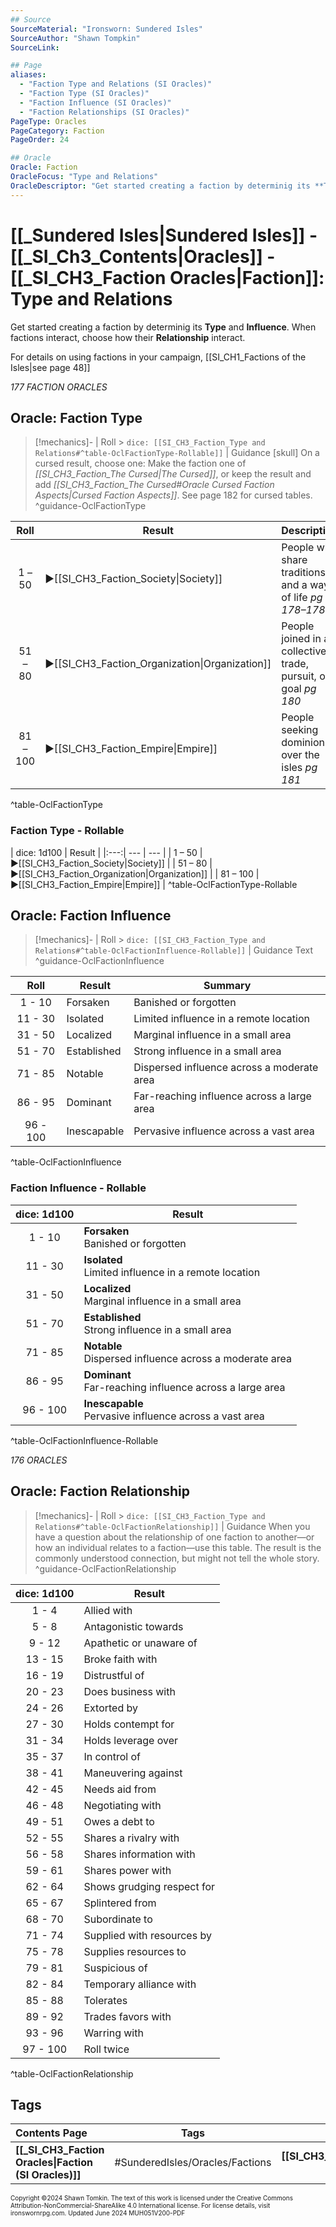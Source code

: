 ```yaml
---
## Source
SourceMaterial: "Ironsworn: Sundered Isles"
SourceAuthor: "Shawn Tompkin"
SourceLink: 

## Page
aliases: 
  - "Faction Type and Relations (SI Oracles)"
  - "Faction Type (SI Oracles)"
  - "Faction Influence (SI Oracles)"
  - "Faction Relationships (SI Oracles)"
PageType: Oracles
PageCategory: Faction
PageOrder: 24

## Oracle
Oracle: Faction
OracleFocus: "Type and Relations"
OracleDescriptor: "Get started creating a faction by determinig its **Type** and **Influence**. When factions interact, choose how their **Relationship** interact."
---
```

# [[_Sundered Isles|Sundered Isles]] - [[_SI_Ch3_Contents|Oracles]] - [[_SI_CH3_Faction Oracles|Faction]]: Type and Relations
Get started creating a faction by determinig its **Type** and **Influence**. When factions interact, choose how their **Relationship** interact.

For details on using factions in your campaign, [[SI_CH1_Factions of the Isles|see page 48]]

*177 FACTION ORACLES*

## Oracle: Faction Type
> [!mechanics]- | Roll > `dice: [[SI_CH3_Faction_Type and Relations#^table-OclFactionType-Rollable]]` | Guidance
> [skull] On a cursed result, choose one: Make the faction one of _[[SI_CH3_Faction_The Cursed|The Cursed]]_, or keep the result and add _[[SI_CH3_Faction_The Cursed#Oracle Cursed Faction Aspects|Cursed Faction Aspects]]_. See page 182 for cursed tables. ^guidance-OclFactionType

| Roll | Result | Description |
|:---:| --- | --- |
| 1 – 50 | ▶[[SI_CH3_Faction_Society\|Society]] | People who share traditions and a way of life _pg 178–178_ |
| 51 – 80 | ▶[[SI_CH3_Faction_Organization\|Organization]] | People joined in a collective trade, pursuit, or goal _pg 180_ |
| 81 – 100 | ▶[[SI_CH3_Faction_Empire\|Empire]] | People seeking dominion over the isles _pg 181_ |
^table-OclFactionType

### Faction Type - Rollable
| dice: 1d100 | Result |
|:---:| --- | --- |
| 1 – 50 | ▶[[SI_CH3_Faction_Society\|Society]] |
| 51 – 80 | ▶[[SI_CH3_Faction_Organization\|Organization]] |
| 81 – 100 | ▶[[SI_CH3_Faction_Empire\|Empire]] |
^table-OclFactionType-Rollable

## Oracle: Faction Influence
> [!mechanics]- | Roll > `dice: [[SI_CH3_Faction_Type and Relations#^table-OclFactionInfluence-Rollable]]` | Guidance
> Text ^guidance-OclFactionInfluence

| Roll | Result | Summary |
| :---: | --- | --- |
| 1 - 10 | Forsaken | Banished or forgotten |
| 11 - 30 | Isolated | Limited influence in a remote location |
| 31 - 50 | Localized | Marginal influence in a small area |
| 51 - 70 | Established | Strong influence in a small area |
| 71 - 85 | Notable | Dispersed influence across a moderate area |
| 86 - 95 | Dominant | Far-reaching influence across a large area |
| 96 - 100 | Inescapable | Pervasive influence across a vast area |
^table-OclFactionInfluence

### Faction Influence - Rollable

| dice: 1d100 | Result |
| :---: | --- |
| 1 - 10 | **Forsaken**<br>Banished or forgotten |
| 11 - 30 | **Isolated**<br>Limited influence in a remote location |
| 31 - 50 | **Localized**<br>Marginal influence in a small area |
| 51 - 70 | **Established**<br>Strong influence in a small area |
| 71 - 85 | **Notable**<br>Dispersed influence across a moderate area |
| 86 - 95 | **Dominant**<br>Far-reaching influence across a large area |
| 96 - 100 | **Inescapable**<br>Pervasive influence across a vast area |
^table-OclFactionInfluence-Rollable

*176 ORACLES*

## Oracle: Faction Relationship
> [!mechanics]- | Roll > `dice: [[SI_CH3_Faction_Type and Relations#^table-OclFactionRelationship]]` | Guidance
> When you have a question about the relationship of one faction to another—or how an individual relates to a faction—use this table. The result is the commonly understood connection, but might not tell the whole story. ^guidance-OclFactionRelationship

| dice: 1d100 | Result |
| :---: | --- |
| 1 - 4 | Allied with |
| 5 - 8 | Antagonistic towards |
| 9 - 12 | Apathetic or unaware of |
| 13 - 15 | Broke faith with |
| 16 - 19 | Distrustful of |
| 20 - 23 | Does business with |
| 24 - 26 | Extorted by |
| 27 - 30 | Holds contempt for |
| 31 - 34 | Holds leverage over |
| 35 - 37 | In control of |
| 38 - 41 | Maneuvering against |
| 42 - 45 | Needs aid from |
| 46 - 48 | Negotiating with |
| 49 - 51 | Owes a debt to |
| 52 - 55 | Shares a rivalry with
| 56 - 58 | Shares information with |
| 59 - 61 | Shares power with |
| 62 - 64 | Shows grudging respect for |
| 65 - 67 | Splintered from |
| 68 - 70 | Subordinate to |
| 71 - 74 | Supplied with resources by |
| 75 - 78 | Supplies resources to |
| 79 - 81 | Suspicious of |
| 82 - 84 | Temporary alliance with |
| 85 - 88 | Tolerates |
| 89 - 92 | Trades favors with |
| 93 - 96 | Warring with |
| 97 - 100 | Roll twice |
^table-OclFactionRelationship

## Tags

| Contents Page | Tags | Next Page |
| :--- | :---: | ---: |
| **[[_SI_CH3_Faction Oracles\|Faction (SI Oracles)]]** | #SunderedIsles/Oracles/Factions | **[[SI_CH3_Faction_Society\|Faction Society (SI Oracles)]]** |

<font size=-2>Copyright ©2024 Shawn Tomkin. The text of this work is licensed under the Creative Commons Attribution-NonCommercial-ShareAlike 4.0 International license. For license details, visit ironswornrpg.com. Updated June 2024 MUH051V200-PDF</font>